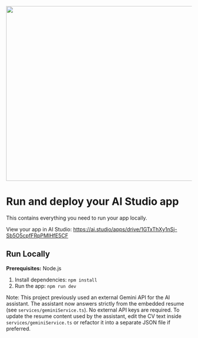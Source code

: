 <div align="center">
<img width="1200" height="475" alt="GHBanner" src="https://github.com/user-attachments/assets/0aa67016-6eaf-458a-adb2-6e31a0763ed6" />
</div>

# Run and deploy your AI Studio app

This contains everything you need to run your app locally.

View your app in AI Studio: https://ai.studio/apps/drive/1GTxThXy1nSj-Sb5O5cpfFRpPMlHfE5CF

## Run Locally

**Prerequisites:** Node.js

1. Install dependencies:
   `npm install`
2. Run the app:
   `npm run dev`

Note: This project previously used an external Gemini API for the AI assistant. The assistant now answers strictly from the embedded resume (see `services/geminiService.ts`). No external API keys are required. To update the resume content used by the assistant, edit the CV text inside `services/geminiService.ts` or refactor it into a separate JSON file if preferred.
